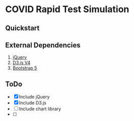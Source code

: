 # COVID Rapid Test Simulation

## Quickstart


## External Dependencies

1. [jQuery](https://jquery.com)
1. [D3.js V4](https://d3js.org)
1. [Bootstrap 5](https://getbootstrap.com)

## ToDo

- [x] Include jQuery
- [x] Include D3.js
- [ ] Include chart library
- [ ] 
